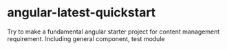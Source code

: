# angular-latest-quickstart
Try to make a fundamental angular starter project for content management requirement. Including general component, test module
